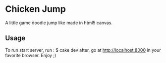 # Chicken Jump

A little game doodle jump like made in html5 canvas.

## Usage

To run start server, run :
	$ cake dev
after, go at <http://localhost:8000> in your favorite browser. Enjoy ;)